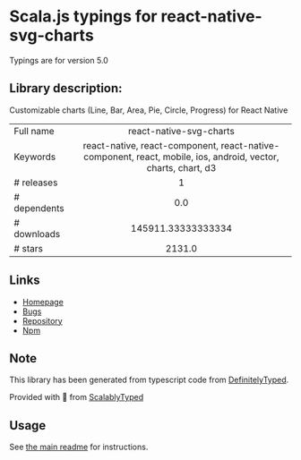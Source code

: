 
# Scala.js typings for react-native-svg-charts

Typings are for version 5.0

## Library description:
Customizable charts (Line, Bar, Area, Pie, Circle, Progress) for React Native

|                    |                 |
| ------------------ | :-------------: |
| Full name          | react-native-svg-charts |
| Keywords           | react-native, react-component, react-native-component, react, mobile, ios, android, vector, charts, chart, d3 |
| # releases         | 1 |
| # dependents       | 0.0 |
| # downloads        | 145911.33333333334 |
| # stars            | 2131.0 |

## Links
- [Homepage](https://github.com/JesperLekland/react-native-svg-charts)
- [Bugs](https://github.com/JesperLekland/react-native-svg-charts/issues)
- [Repository](https://github.com/JesperLekland/react-native-svg-charts)
- [Npm](https://www.npmjs.com/package/react-native-svg-charts)
    


## Note
This library has been generated from typescript code from [DefinitelyTyped](https://definitelytyped.org).

Provided with :purple_heart: from [ScalablyTyped](https://github.com/oyvindberg/ScalablyTyped)

## Usage
See [the main readme](../../readme.md) for instructions.


